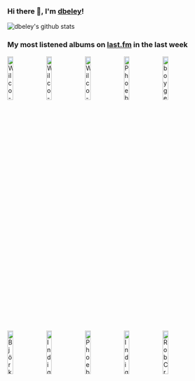 ### Hi there 👋, I'm [dbeley](https://dbeley.ovh/en)!

![dbeley's github stats](https://github-readme-stats.vercel.app/api?username=dbeley)

### My most listened albums on [last.fm](https://www.last.fm/user/d_beley) in the last week

[<img src='https://lastfm.freetls.fastly.net/i/u/300x300/682fb0ad5355debbb3c8f58bf60a87e5.jpg' width='16%' height='16%' alt='Wilco - Being There'>](https://www.last.fm/music/wilco/being%2bthere)&nbsp;
[<img src='https://lastfm.freetls.fastly.net/i/u/300x300/dad700f7e79f46f2a51799e5f60e5517.jpg' width='16%' height='16%' alt='Wilco - summerteeth'>](https://www.last.fm/music/wilco/summerteeth)&nbsp;
[<img src='https://lastfm.freetls.fastly.net/i/u/300x300/b30dc63512734459a046814175ef8193.png' width='16%' height='16%' alt='Wilco - Yankee Hotel Foxtrot'>](https://www.last.fm/music/wilco/yankee%2bhotel%2bfoxtrot)&nbsp;
[<img src='https://lastfm.freetls.fastly.net/i/u/300x300/4e31f6b52ff52b99a93650badd19b2c5.jpg' width='16%' height='16%' alt='Phoebe Bridgers - Punisher'>](https://www.last.fm/music/phoebe%2bbridgers/punisher)&nbsp;
[<img src='https://lastfm.freetls.fastly.net/i/u/300x300/89c636f738d3ad861f23b483ba5a36c6.jpg' width='16%' height='16%' alt='boygenius - the record'>](https://www.last.fm/music/boygenius/the%2brecord)&nbsp;
<br>
[<img src='https://lastfm.freetls.fastly.net/i/u/300x300/626a5e4029e3e3c3f2a6eabecbeed3d8.jpg' width='16%' height='16%' alt='Björk - Vespertine'>](https://www.last.fm/music/bj%25c3%25b6rk/vespertine)&nbsp;
[<img src='https://lastfm.freetls.fastly.net/i/u/300x300/3df94f21acca286411eae70389f73894.jpg' width='16%' height='16%' alt='Indigo De Souza - Any Shape You Take'>](https://www.last.fm/music/indigo%2bde%2bsouza/any%2bshape%2byou%2btake)&nbsp;
[<img src='https://lastfm.freetls.fastly.net/i/u/300x300/531bdb172f66ee3500e344936f1f22bd.jpg' width='16%' height='16%' alt='Phoebe Bridgers - Stranger in the Alps'>](https://www.last.fm/music/phoebe%2bbridgers/stranger%2bin%2bthe%2balps)&nbsp;
[<img src='https://lastfm.freetls.fastly.net/i/u/300x300/0866b804ba39288a4690927cb5e7f659.jpg' width='16%' height='16%' alt='Indigo De Souza - I Love My Mom'>](https://www.last.fm/music/indigo%2bde%2bsouza/i%2blove%2bmy%2bmom)&nbsp;
[<img src='https://lastfm.freetls.fastly.net/i/u/300x300/8b11cb74c862bcd0098dd24948b25a9c.jpg' width='16%' height='16%' alt='Rob Crows Gloomy Place - Youre Doomed. Be Nice.'>](https://www.last.fm/music/rob%2bcrow%2527s%2bgloomy%2bplace/you%2527re%2bdoomed.%2bbe%2bnice.)&nbsp;
<br>
